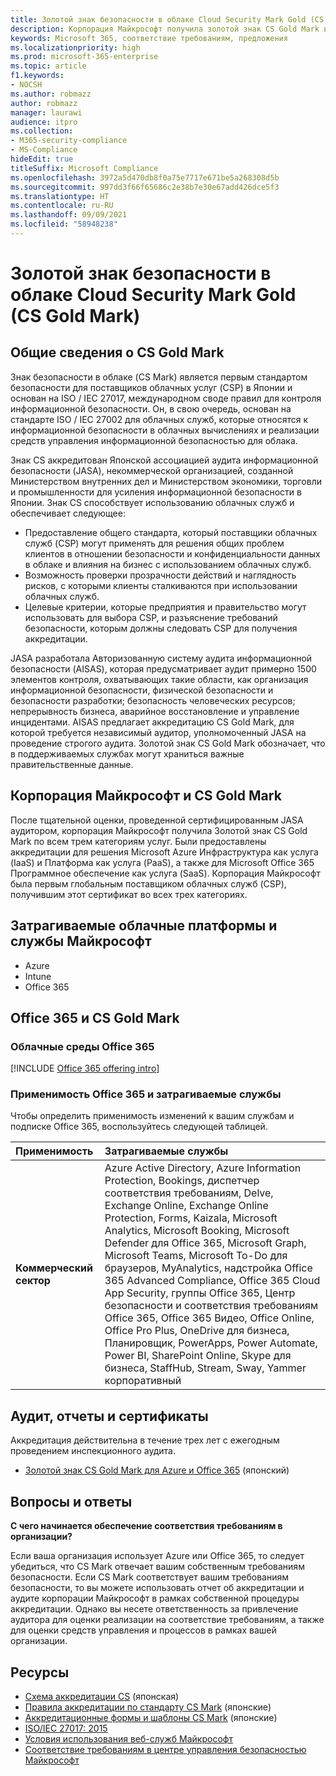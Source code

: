 ```yaml
---
title: Золотой знак безопасности в облаке Cloud Security Mark Gold (CS Gold Mark)
description: Корпорация Майкрософт получила золотой знак CS Gold Mark в Японии для Azure (IaaS и PaaS) и Office 365 (SaaS).
keywords: Microsoft 365, соответствие требованиям, предложения
ms.localizationpriority: high
ms.prod: microsoft-365-enterprise
ms.topic: article
f1.keywords:
- NOCSH
ms.author: robmazz
author: robmazz
manager: laurawi
audience: itpro
ms.collection:
- M365-security-compliance
- MS-Compliance
hideEdit: true
titleSuffix: Microsoft Compliance
ms.openlocfilehash: 3972a5d470db8f0a75e7717e671be5a268308d5b
ms.sourcegitcommit: 997dd3f66f65686c2e38b7e30e67add426dce5f3
ms.translationtype: HT
ms.contentlocale: ru-RU
ms.lasthandoff: 09/09/2021
ms.locfileid: "58948238"
---
```

# <a name="cloud-security-mark-gold-cs-gold-mark"></a>Золотой знак безопасности в облаке Cloud Security Mark Gold (CS Gold Mark)

## <a name="cs-gold-mark-overview"></a>Общие сведения о CS Gold Mark

Знак безопасности в облаке (CS Mark) является первым стандартом безопасности для поставщиков облачных услуг (CSP) в Японии и основан на ISO / IEC 27017, международном своде правил для контроля информационной безопасности. Он, в свою очередь, основан на стандарте ISO / IEC 27002 для облачных служб, которые относятся к информационной безопасности в облачных вычислениях и реализации средств управления информационной безопасностью для облака.

Знак CS аккредитован Японской ассоциацией аудита информационной безопасности (JASA), некоммерческой организацией, созданной Министерством внутренних дел и Министерством экономики, торговли и промышленности для усиления информационной безопасности в Японии. Знак CS способствует использованию облачных служб и обеспечивает следующее:

- Предоставление общего стандарта, который поставщики облачных служб (CSP) могут применять для решения общих проблем клиентов в отношении безопасности и конфиденциальности данных в облаке и влияния на бизнес с использованием облачных служб.
- Возможность проверки прозрачности действий и наглядность рисков, с которыми клиенты сталкиваются при использовании облачных служб.
- Целевые критерии, которые предприятия и правительство могут использовать для выбора CSP, и разъяснение требований безопасности, которым должны следовать CSP для получения аккредитации.

JASA разработала Авторизованную систему аудита информационной безопасности (AISAS), которая предусматривает аудит примерно 1500 элементов контроля, охватывающих такие области, как организация информационной безопасности, физической безопасности и безопасности разработки; безопасность человеческих ресурсов; непрерывность бизнеса, аварийное восстановление и управление инцидентами. AISAS предлагает аккредитацию CS Gold Mark, для которой требуется независимый аудитор, уполномоченный JASA на проведение строгого аудита. Золотой знак CS Gold Mark обозначает, что в поддерживаемых службах могут храниться важные правительственные данные.

## <a name="microsoft-and-cs-gold-mark"></a>Корпорация Майкрософт и CS Gold Mark

После тщательной оценки, проведенной сертифицированным JASA аудитором, корпорация Майкрософт получила Золотой знак CS Gold Mark по всем трем категориям услуг. Были предоставлены аккредитации для решения Microsoft Azure Инфраструктура как услуга (IaaS) и Платформа как услуга (PaaS), а также для Microsoft Office 365 Программное обеспечение как услуга (SaaS). Корпорация Майкрософт была первым глобальным поставщиком облачных служб (CSP), получившим этот сертификат во всех трех категориях.

## <a name="microsoft-in-scope-cloud-platforms--services"></a>Затрагиваемые облачные платформы и службы Майкрософт

- Azure
- Intune
- Office 365

## <a name="office-365-and-cs-gold-mark"></a>Office 365 и CS Gold Mark

### <a name="office-365-cloud-environments"></a>Облачные среды Office 365

[!INCLUDE [Office 365 offering intro](../includes/o365-offering-introduction.md)]

### <a name="office-365-applicability-and-in-scope-services"></a>Применимость Office 365 и затрагиваемые службы

Чтобы определить применимость изменений к вашим службам и подписке Office 365, воспользуйтесь следующей таблицей.

| **Применимость** | **Затрагиваемые службы** |
|:------------------|:----------------------|
| **Коммерческий сектор** | Azure Active Directory, Azure Information Protection, Bookings, диспетчер соответствия требованиям, Delve, Exchange Online, Exchange Online Protection, Forms, Kaizala, Microsoft Analytics, Microsoft Booking, Microsoft Defender для Office 365, Microsoft Graph, Microsoft Teams, Microsoft To-Do для браузеров, MyAnalytics, надстройка Office 365 Advanced Compliance, Office 365 Cloud App Security, группы Office 365, Центр безопасности и соответствия требованиям Office 365, Office 365 Видео, Office Online, Office Pro Plus, OneDrive для бизнеса, Планировщик, PowerApps, Power Automate, Power BI, SharePoint Online, Skype для бизнеса, StaffHub, Stream, Sway, Yammer корпоративный |

## <a name="audits-reports-and-certificates"></a>Аудит, отчеты и сертификаты

Аккредитация действительна в течение трех лет с ежегодным проведением инспекционного аудита.

- [Золотой знак CS Gold Mark для Azure и Office 365](https://jcispa.jasa.jp/cs_mark_co/cs_gold_mark_co/) (японский)

## <a name="frequently-asked-questions"></a>Вопросы и ответы

**С чего начинается обеспечение соответствия требованиям в организации?**

Если ваша организация использует Azure или Office 365, то следует убедиться, что CS Mark отвечает вашим собственным требованиям безопасности. Если CS Mark соответствует вашим требованиям безопасности, то вы можете использовать отчет об аккредитации и аудите корпорации Майкрософт в рамках собственной процедуры аккредитации. Однако вы несете ответственность за привлечение аудитора для оценки реализации на соответствие требованиям, а также для оценки средств управления и процессов в рамках вашей организации.

## <a name="resources"></a>Ресурсы

- [Схема аккредитации CS](https://jcispa.jasa.jp/cloud_security/) (японская)
- [Правила аккредитации по стандарту CS Mark](https://jcispa.jasa.jp/cloud_security/jcispa_regulation/) (японские)
- [Аккредитационные формы и шаблоны CS Mark](https://jcispa.jasa.jp/cloud_security/jcispa_regulation_form/) (японские)
- [ISO/IEC 27017: 2015](https://www.iso.org/iso/home/store/catalogue_tc/catalogue_detail.htm?csnumber=43757)
- [Условия использования веб-служб Майкрософт](https://aka.ms/Online-Services-Terms)
- [Соответствие требованиям в центре управления безопасностью Майкрософт](https://www.microsoft.com/trust-center/compliance/compliance-overview)
